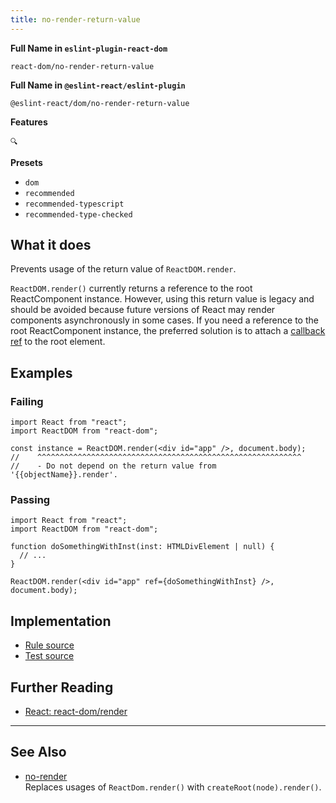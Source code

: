 ```yaml
---
title: no-render-return-value
---
```


**Full Name in `eslint-plugin-react-dom`**

```plain copy
react-dom/no-render-return-value
```

**Full Name in `@eslint-react/eslint-plugin`**

```plain copy
@eslint-react/dom/no-render-return-value
```

**Features**

`🔍`

**Presets**

- `dom`
- `recommended`
- `recommended-typescript`
- `recommended-type-checked`

## What it does

Prevents usage of the return value of `ReactDOM.render`.

`ReactDOM.render()` currently returns a reference to the root ReactComponent instance. However, using this return value is legacy and should be avoided because future versions of React may render components asynchronously in some cases. If you need a reference to the root ReactComponent instance, the preferred solution is to attach a [callback ref](https://react.dev/learn/manipulating-the-dom-with-refs) to the root element.

## Examples

### Failing

```tsx
import React from "react";
import ReactDOM from "react-dom";

const instance = ReactDOM.render(<div id="app" />, document.body);
//    ^^^^^^^^^^^^^^^^^^^^^^^^^^^^^^^^^^^^^^^^^^^^^^^^^^^^^^^^^^^
//    - Do not depend on the return value from '{{objectName}}.render'.
```

### Passing

```tsx
import React from "react";
import ReactDOM from "react-dom";

function doSomethingWithInst(inst: HTMLDivElement | null) {
  // ...
}

ReactDOM.render(<div id="app" ref={doSomethingWithInst} />, document.body);
```

## Implementation

- [Rule source](https://github.com/Rel1cx/eslint-react/tree/main/packages/plugins/eslint-plugin-react-dom/src/rules/no-render-return-value.ts)
- [Test source](https://github.com/Rel1cx/eslint-react/tree/main/packages/plugins/eslint-plugin-react-dom/src/rules/no-render-return-value.spec.ts)

## Further Reading

- [React: react-dom/render](https://18.react.dev/reference/react-dom/render)

---

## See Also

- [no-render](./dom-no-render.md)\
  Replaces usages of `ReactDom.render()` with `createRoot(node).render()`.
